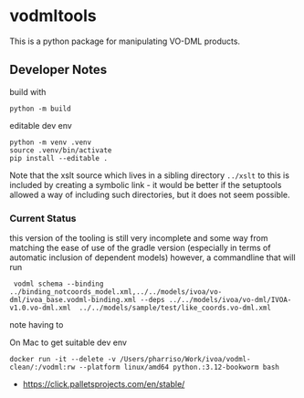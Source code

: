 vodmltools
===========

This is a python package for manipulating VO-DML products.



## Developer Notes

build with

```shell
python -m build
```

editable dev env

```shell
python -m venv .venv
source .venv/bin/activate
pip install --editable .
```

Note that the xslt source which lives in a sibling directory ```../xslt``` to this is included by creating a symbolic link - it 
would be better if the setuptools allowed a way of including such directories, but it does not seem possible.

### Current Status

this version of the tooling is still very incomplete and some way from matching the ease of use of the gradle version (especially in terms of automatic inclusion of dependent models) however, a commandline that will run

```shell
 vodml schema --binding ../binding_notcoords_model.xml,../../models/ivoa/vo-dml/ivoa_base.vodml-binding.xml --deps ../../models/ivoa/vo-dml/IVOA-v1.0.vo-dml.xml  ../../models/sample/test/like_coords.vo-dml.xml 

```

note having to 


On Mac to get suitable dev env
```shell
docker run -it --delete -v /Users/pharriso/Work/ivoa/vodml-clean/:/vodml:rw --platform linux/amd64 python.:3.12-bookworm bash
```

* https://click.palletsprojects.com/en/stable/